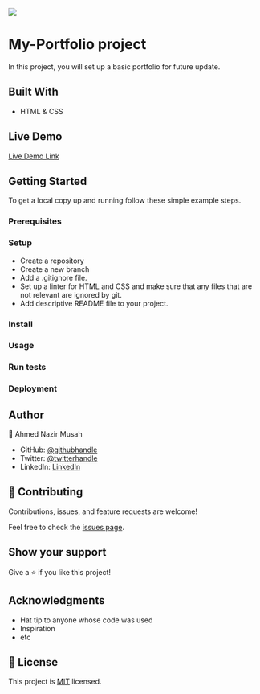 
![](https://img.shields.io/badge/Microverse-blueviolet)

# My-Portfolio project
In this project, you will set up a basic portfolio for future update.


## Built With

- HTML & CSS

## Live Demo 

[Live Demo Link](https://ahmednazirmusah.github.io/myPortfolio/)

## Getting Started

To get a local copy up and running follow these simple example steps.
### Prerequisites

### Setup
- Create a repository
- Create a new branch 
- Add a .gitignore file.
- Set up a linter for HTML and CSS and make sure that any files that are not relevant are ignored by git.
- Add descriptive README file to your project.

   


### Install

### Usage

### Run tests

### Deployment

## Author

👤 Ahmed Nazir Musah

- GitHub: [@githubhandle](https://github.com/ahmednazirmusah)
- Twitter: [@twitterhandle](https://twitter.com/ahmednazirmusah)
- LinkedIn: [LinkedIn](https://www.linkedin.com/in/ahmed-nazir-musah-529956214?lipi=urn%3Ali%3Apage%3Ad_flagship3_profile_view_base_contact_details%3BaN%2F7ouJiQmaaZdym2t1Uxg%3D%3D)


## 🤝 Contributing

Contributions, issues, and feature requests are welcome!

Feel free to check the [issues page](../../issues/).

## Show your support

Give a ⭐️ if you like this project!

## Acknowledgments

- Hat tip to anyone whose code was used
- Inspiration
- etc

## 📝 License

This project is [MIT](./LICENSE) licensed.